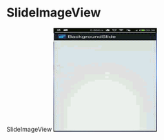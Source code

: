 SlideImageView
==============

SlideImageView
![image](https://github.com/bushijie/SlideImageView/blob/master/assets/show.gif) 
